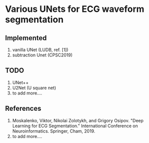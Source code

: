 # Various UNets for ECG waveform segmentation


## Implemented

1. vanilla UNet (LUDB, ref. [1])
2. subtraction Unet (CPSC2019)


## TODO

1. UNet++
2. U2Net (U square net)
3. to add more....


## References

1. Moskalenko, Viktor, Nikolai Zolotykh, and Grigory Osipov. "Deep Learning for ECG Segmentation." International Conference on Neuroinformatics. Springer, Cham, 2019.
2. to add more....